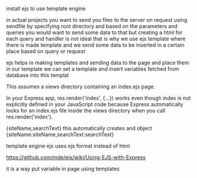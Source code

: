 install ejs to use template engine



in actual projects you want to send you files to the server on request using sendfile by specifying root directory  and based on the parameters and queries you would want to send some data to that  but creating a html for each query and handler is not ideal that is why we use ejs template where there is made template and we send some data to be inserted in a certain place based on query or request 

ejs helps  in making templates and sending data to the page and place them in our template 
 we can set a template and insert variables fetched from database into this templat

This assumes a views directory containing an index.ejs page.

In your Express app, res.render('index', {...}) works even though index is not explicitly defined in your JavaScript code because Express automatically looks for an index.ejs file inside the views directory when you call res.render('index').

{siteName,searchText} this automatically creates and object  {siteName:siteName,searchText:searchText} 

template engine ejs uses ejs format instead of html 

https://github.com/mde/ejs/wiki/Using-EJS-with-Express  

it is a way put variable in page using templates 
